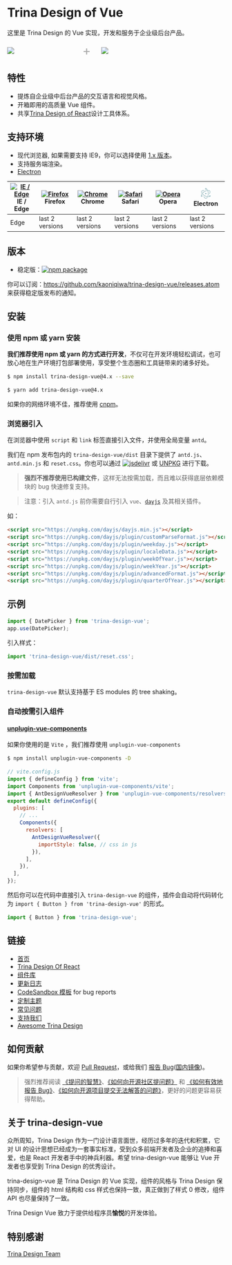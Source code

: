 # Trina Design of Vue

这里是 Trina Design 的 Vue 实现，开发和服务于企业级后台产品。

<div class="pic-plus">
  <img width="150" src="https://static.trinasolar.com/sites/default/themes/trina_solar/logo_cn.png" />
  <span>+</span>
  <img width="150" src="https://aliyuncdn.antdv.com/vue.png" />
</div>

<style>
.pic-plus > * {
  display: inline-block !important;
  vertical-align: middle;
}
.pic-plus span {
  font-size: 30px;
  color: #aaa;
  margin: 0 20px;
}
</style>

## 特性

- 提炼自企业级中后台产品的交互语言和视觉风格。
- 开箱即用的高质量 Vue 组件。
- 共享[Trina Design of React](http://ant-design.gitee.io/docs/spec/introduce-cn)设计工具体系。

## 支持环境

- 现代浏览器, 如果需要支持 IE9，你可以选择使用 [1.x 版本](https://1x.antdv.com/)。
- 支持服务端渲染。
- [Electron](https://electronjs.org/)

| [<img src="https://raw.githubusercontent.com/alrra/browser-logos/master/src/edge/edge_48x48.png" alt="IE / Edge" width="24px" height="24px" />](http://godban.github.io/browsers-support-badges/)<br/>IE / Edge | [<img src="https://raw.githubusercontent.com/alrra/browser-logos/master/src/firefox/firefox_48x48.png" alt="Firefox" width="24px" height="24px" />](http://godban.github.io/browsers-support-badges/)<br/>Firefox | [<img src="https://raw.githubusercontent.com/alrra/browser-logos/master/src/chrome/chrome_48x48.png" alt="Chrome" width="24px" height="24px" />](http://godban.github.io/browsers-support-badges/)<br/>Chrome | [<img src="https://raw.githubusercontent.com/alrra/browser-logos/master/src/safari/safari_48x48.png" alt="Safari" width="24px" height="24px" />](http://godban.github.io/browsers-support-badges/)<br/>Safari | [<img src="https://raw.githubusercontent.com/alrra/browser-logos/master/src/opera/opera_48x48.png" alt="Opera" width="24px" height="24px" />](http://godban.github.io/browsers-support-badges/)<br/>Opera | [<img src="https://raw.githubusercontent.com/alrra/browser-logos/master/src/electron/electron_48x48.png" alt="Electron" width="24px" height="24px" />](http://godban.github.io/browsers-support-badges/)<br/>Electron |
| --- | --- | --- | --- | --- | --- |
| Edge | last 2 versions | last 2 versions | last 2 versions | last 2 versions | last 2 versions |

## 版本

- 稳定版：[![npm package](https://img.shields.io/npm/v/trina-design-vue.svg?style=flat-square)](https://www.npmjs.org/package/trina-design-vue)

你可以订阅：<https://github.com/kaoniqiwa/trina-design-vue/releases.atom> 来获得稳定版发布的通知。

## 安装

### 使用 npm 或 yarn 安装

**我们推荐使用 npm 或 yarn 的方式进行开发**，不仅可在开发环境轻松调试，也可放心地在生产环境打包部署使用，享受整个生态圈和工具链带来的诸多好处。

```bash
$ npm install trina-design-vue@4.x --save
```

```bash
$ yarn add trina-design-vue@4.x
```

如果你的网络环境不佳，推荐使用 [cnpm](https://github.com/cnpm/cnpm)。

### 浏览器引入

在浏览器中使用 `script` 和 `link` 标签直接引入文件，并使用全局变量 `antd`。

我们在 npm 发布包内的 `trina-design-vue/dist` 目录下提供了 `antd.js`、`antd.min.js` 和 `reset.css`。你也可以通过 [![jsdelivr](https://data.jsdelivr.com/v1/package/npm/trina-design-vue/badge)](https://www.jsdelivr.com/package/npm/trina-design-vue) 或 [UNPKG](https://unpkg.com/trina-design-vue/dist/) 进行下载。

> **强烈不推荐使用已构建文件**，这样无法按需加载，而且难以获得底层依赖模块的 bug 快速修复支持。

> 注意：引入 `antd.js` 前你需要自行引入 `vue`、[`dayjs`](https://day.js.org/) 及其相关插件。

如：

```html
<script src="https://unpkg.com/dayjs/dayjs.min.js"></script>
<script src="https://unpkg.com/dayjs/plugin/customParseFormat.js"></script>
<script src="https://unpkg.com/dayjs/plugin/weekday.js"></script>
<script src="https://unpkg.com/dayjs/plugin/localeData.js"></script>
<script src="https://unpkg.com/dayjs/plugin/weekOfYear.js"></script>
<script src="https://unpkg.com/dayjs/plugin/weekYear.js"></script>
<script src="https://unpkg.com/dayjs/plugin/advancedFormat.js"></script>
<script src="https://unpkg.com/dayjs/plugin/quarterOfYear.js"></script>
```

## 示例

```jsx
import { DatePicker } from 'trina-design-vue';
app.use(DatePicker);
```

引入样式：

```jsx
import 'trina-design-vue/dist/reset.css';
```

### 按需加载

`trina-design-vue` 默认支持基于 ES modules 的 tree shaking。

### 自动按需引入组件

#### [unplugin-vue-components](https://github.com/antfu/unplugin-vue-components)

如果你使用的是 `Vite` ，我们推荐使用 `unplugin-vue-components`

```bash
$ npm install unplugin-vue-components -D
```

```js
// vite.config.js
import { defineConfig } from 'vite';
import Components from 'unplugin-vue-components/vite';
import { AntDesignVueResolver } from 'unplugin-vue-components/resolvers';
export default defineConfig({
  plugins: [
    // ...
    Components({
      resolvers: [
        AntDesignVueResolver({
          importStyle: false, // css in js
        }),
      ],
    }),
  ],
});
```

然后你可以在代码中直接引入 `trina-design-vue` 的组件，插件会自动将代码转化为 `import { Button } from 'trina-design-vue'` 的形式。

```jsx
import { Button } from 'trina-design-vue';
```

## 链接

- [首页](https://www.antdv.com/)
- [Trina Design Of React](https://ant.design/)
- [组件库](https://www.antdv.com/components/overview-cn)
- [更新日志](/docs/vue/changelog-cn)
- [CodeSandbox 模板](https://codesandbox.io/s/agitated-franklin-1w72v) for bug reports
- [定制主题](/docs/vue/customize-theme-cn)
- [常见问题](/docs/vue/faq-cn)
- [支持我们](/docs/vue/sponsor-cn)
- [Awesome Trina Design](https://github.com/kaoniqiwa/trina-design-vue-awesome)

## 如何贡献

如果你希望参与贡献，欢迎 [Pull Request](https://github.com/kaoniqiwa/trina-design-vue/pulls)，或给我们 [报告 Bug](https://vuecomponent.github.io/issue-helper/)([国内镜像](http://trina-design-vue.gitee.io/issue-helper/))。

> 强烈推荐阅读 [《提问的智慧》](https://github.com/ryanhanwu/How-To-Ask-Questions-The-Smart-Way)、[《如何向开源社区提问题》](https://github.com/seajs/seajs/issues/545) 和 [《如何有效地报告 Bug》](http://www.chiark.greenend.org.uk/%7Esgtatham/bugs-cn.html)、[《如何向开源项目提交无法解答的问题》](https://zhuanlan.zhihu.com/p/25795393)，更好的问题更容易获得帮助。

## 关于 trina-design-vue

众所周知，Trina Design 作为一门设计语言面世，经历过多年的迭代和积累，它对 UI 的设计思想已经成为一套事实标准，受到众多前端开发者及企业的追捧和喜爱，也是 React 开发者手中的神兵利器。希望 trina-design-vue 能够让 Vue 开发者也享受到 Trina Design 的优秀设计。

trina-design-vue 是 Trina Design 的 Vue 实现，组件的风格与 Trina Design 保持同步，组件的 html 结构和 css 样式也保持一致，真正做到了样式 0 修改，组件 API 也尽量保持了一致。

Trina Design Vue 致力于提供给程序员**愉悦**的开发体验。

## 特别感谢

[Trina Design Team](https://github.com/kaoniqiwa/trina-design-vue/blob/master/AUTHORS.txt)
